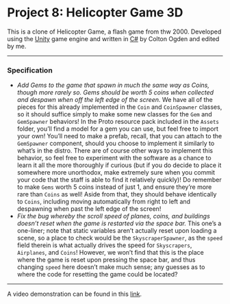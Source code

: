# Project 8: Helicopter Game 3D

This is a clone of Helicopter Game, a flash game from thw 2000. Developed using the [Unity](https://unity.com/) game engine and written in [C#](https://dotnet.microsoft.com/en-us/languages/csharp) by Colton Ogden and edited by me.

---

### Specification

*   _Add Gems to the game that spawn in much the same way as Coins, though more rarely so. Gems should be worth 5 coins when collected and despawn when off the left edge of the screen._ We have all of the pieces for this already implemented in the `Coin` and `CoinSpawner` classes, so it should suffice simply to make some new classes for the `Gem` and `GemSpawner` behaviors! In the Proto resource pack included in the `Assets` folder, you’ll find a model for a gem you can use, but feel free to import your own! You’ll need to make a prefab, recall, that you can attach to the `GemSpawner` component, should you choose to implement it similarly to what’s in the distro. There are of course other ways to implement this behavior, so feel free to experiment with the software as a chance to learn it all the more thoroughly if curious (but if you do decide to place it somewhere more unorthodox, make extremely sure when you commit your code that the staff is able to find it relatively quickly)! Do remember to make `Gems` worth 5 coins instead of just 1, and ensure they’re more rare than `Coins` as well! Aside from that, they should behave identically to `Coins`, including moving automatically from right to left and despawning when past the left edge of the screen!
*   _Fix the bug whereby the scroll speed of planes, coins, and buildings doesn’t reset when the game is restarted via the space bar._ This one’s a one-liner; note that static variables aren’t actually reset upon loading a scene, so a place to check would be the `SkyscraperSpawner`, as the `speed` field therein is what actually drives the speed for `Skyscrapers`, `Airplanes`, and `Coins`! However, we won’t find that this is the place where the game is reset upon pressing the space bar, and thus changing `speed` here doesn’t make much sense; any guesses as to where the code for resetting the game could be located?

---

A video demonstration can be found in this [link](https://youtu.be/Emc6Mc0LIa0).
